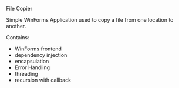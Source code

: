 File Copier

Simple WinForms Application used to copy a file from one location to another.

Contains:
* WinForms frontend
* dependency injection
* encapsulation 
* Error Handling
* threading
* recursion with callback

